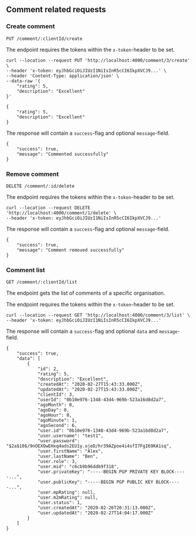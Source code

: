 ## Comment related requests

### Create comment

```
PUT /comment/:clientId/create
```

The endpoint requires the tokens within the `x-token`-header to be set.

```
curl --location --request PUT 'http://localhost:4000/comment/3/create' \
--header 'x-token: eyJhbGciOiJIUzI1NiIsInR5cCI6IkpXVCJ9...' \
--header 'Content-Type: application/json' \
--data-raw '{
	"rating": 5,
	"description": "Excellent"
}'
```

```
{
	"rating": 5,
	"description": "Excellent"
}
```

The response will contain a `success`-flag and optional `message`-field.

```
{
    "success": true,
    "message": "Commented successfully"
}
```

### Remove comment

```
DELETE /comment/:id/delete
```

The endpoint requires the tokens within the `x-token`-header to be set.

```
curl --location --request DELETE 'http://localhost:4000/comment/1/delete' \
--header 'x-token: eyJhbGciOiJIUzI1NiIsInR5cCI6IkpXVCJ9...'
```

The response will contain a `success`-flag and optional `message`-field.

```
{
    "success": true,
    "message": "Comment removed successfully"
}
```

### Comment list

```
GET /comment/:clientId/list
```

The endpoint gets the list of comments of a specific organisation.

The endpoint requires the tokens within the `x-token`-header to be set.

```
curl --location --request GET 'http://localhost:4000/comment/3/list' \
--header 'x-token: eyJhbGciOiJIUzI1NiIsInR5cCI6IkpXVCJ9...'
```

The response will contain a `success`-flag and optional `data` and `message`-field.

```
{
    "success": true,
    "data": [
        {
            "id": 2,
            "rating": 5,
            "description": "Excellent",
            "createdAt": "2020-02-27T15:43:33.000Z",
            "updatedAt": "2020-02-27T15:43:33.000Z",
            "clientId": 3,
            "userId": "0b10e976-1348-43d4-969b-523a16d8d2a7",
            "agoMonth": 0,
            "agoDay": 0,
            "agoHour": 0,
            "agoMinute": 1,
            "agoSecond": 6,
            "user.id": "0b10e976-1348-43d4-969b-523a16d8d2a7",
            "user.username": "test1",
            "user.password": "$2a$10$/9nOEXOwEHxq4ads2EU1y.ojeD/hr39AZpoe4i4sfI7FgI69KA1sq",
            "user.firstName": "Alex",
            "user.lastName": "Ben",
            "user.role": 3,
            "user.mid": "c6cb9b96ddb9f318",
            "user.privateKey": "-----BEGIN PGP PRIVATE KEY BLOCK-----...",
            "user.publicKey": "-----BEGIN PGP PUBLIC KEY BLOCK-----...",
            "user.mpRating": null,
            "user.m2mRating": null,
            "user.status": 1,
            "user.createdAt": "2020-02-26T20:31:13.000Z",
            "user.updatedAt": "2020-02-27T14:04:17.000Z"
        }
    ]
}
```
